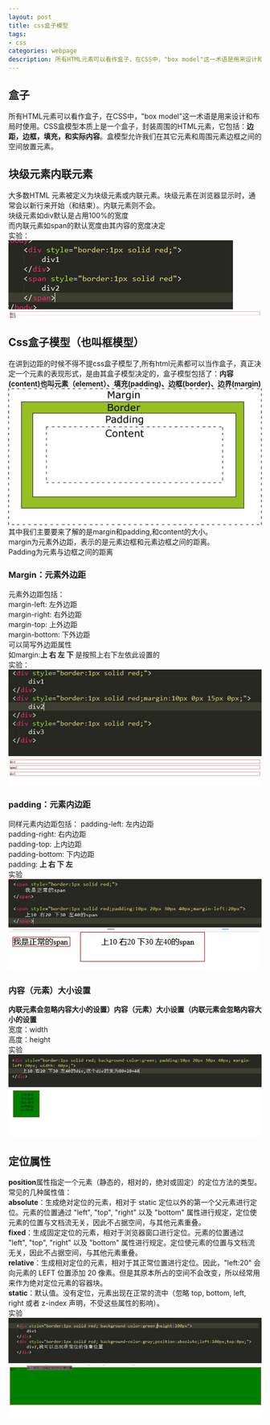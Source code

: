 ```yaml
---
layout: post
title: css盒子模型
tags:
- css
categories: webpage
description: 所有HTML元素可以看作盒子，在CSS中，"box model"这一术语是用来设计和布局时使用。CSS盒模型本质上是一个盒子，封装周围的HTML元素。
---
```

## 盒子
所有HTML元素可以看作盒子，在CSS中，"box model"这一术语是用来设计和布局时使用。CSS盒模型本质上是一个盒子，封装周围的HTML元素，它包括：**边距，边框，填充，和实际内容**。盒模型允许我们在其它元素和周围元素边框之间的空间放置元素。

<!-- more -->

## 块级元素内联元素
大多数HTML 元素被定义为块级元素或内联元素。块级元素在浏览器显示时，通常会以新行来开始（和结束）。内联元素则不会。  
块级元素如div默认是占用100%的宽度  
而内联元素如span的默认宽度由其内容的宽度决定  
实验：  
![代码](\assets\img\css_1.jpg)
![结果](\assets\img\css_2.jpg)
## Css盒子模型（也叫框模型）
在讲到边距的时候不得不提css盒子模型了,所有html元素都可以当作盒子，真正决定一个元素的表现形式，是由其盒子模型决定的，盒子模型包括了：**内容(content)也叫元素（element）、填充(padding)、边框(border)、边界(margin)**  
![盒子](\assets\img\css_3.jpg)  
其中我们主要要来了解的是margin和padding,和content的大小。  
margin为元素外边距，表示的是元素边框和元素边框之间的距离。  
Padding为元素与边框之间的距离  
### Margin：元素外边距
元素外边距包括：  
margin-left: 左外边距  
margin-right: 右外边距  
margin-top: 上外边距  
margin-bottom: 下外边距  
可以简写外边距属性  
如margin:**上 右 左 下**
是按照上右下左依此设置的  
实验：  
![代码](\assets\img\css_4.jpg)
![结果](\assets\img\css_5.jpg)
### padding：元素内边距
同样元素内边距包括：
padding-left: 左内边距  
padding-right: 右内边距  
padding-top: 上内边距  
padding-bottom: 下内边距  
padding: **上 右 下 左**  
实验  
![代码](\assets\img\css_6.jpg)
![结果](\assets\img\css_7.jpg)
### 内容（元素）大小设置
**内联元素会忽略内容大小的设置）内容（元素）大小设置（内联元素会忽略内容大小的设置**   
宽度：width  
高度：height  
实验  
![代码](\assets\img\css_8.jpg)
![结果](\assets\img\css_9.jpg)
## 定位属性
**position**属性指定一个元素（静态的，相对的，绝对或固定）的定位方法的类型。  
常见的几种属性值：  
**absolute**：生成绝对定位的元素，相对于 static 定位以外的第一个父元素进行定位。元素的位置通过 "left", "top", "right" 以及 "bottom" 属性进行规定，定位使元素的位置与文档流无关，因此不占据空间，与其他元素重叠。  
**fixed**：生成固定定位的元素，相对于浏览器窗口进行定位。元素的位置通过 "left", "top", "right" 以及 "bottom" 属性进行规定。定位使元素的位置与文档流无关，因此不占据空间，与其他元素重叠。  
**relative**：生成相对定位的元素，相对于其正常位置进行定位。因此，"left:20" 会向元素的 LEFT 位置添加 20 像素。但是其原本所占的空间不会改变，所以经常用来作为绝对定位元素的容器块。  
**static**：默认值。没有定位，元素出现在正常的流中（忽略 top, bottom, left, right 或者 z-index 声明，不受这些属性的影响）。  
实验  
![代码](\assets\img\css_10.jpg)
![结果](\assets\img\css_11.jpg)







